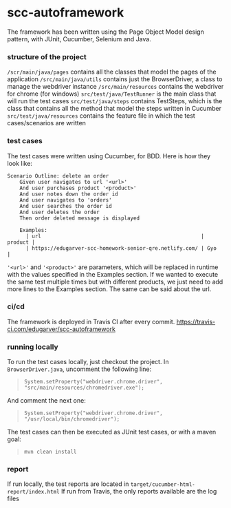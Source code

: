 # scc-autoframework
The framework has been written using the Page Object Model design pattern, with JUnit, Cucumber, Selenium and Java.

### structure of the project
`/scr/main/java/pages` contains all the classes that model the pages of the application
`/src/main/java/utils` contains just the BrowserDriver, a class to manage the webdriver instance
`/src/main/resources` contains the webdriver for chrome (for windows)
`src/test/java/TestRunner` is the main class that will run the test cases
`src/test/java/steps` contains TestSteps, which is the class that contains all the method that model the steps written in Cucumber
`src/test/java/resources` contains the feature file in which the test cases/scenarios are written

### test cases
The test cases were written using Cucumber, for BDD. Here is how they look like:

```cucumber
Scenario Outline: delete an order
    Given user navigates to url '<url>'
    And user purchases product '<product>'
    And user notes down the order id
    And user navigates to 'orders'
    And user searches the order id
    And user deletes the order
    Then order deleted message is displayed

    Examples:
      | url                                                    | product |
      | https://edugarver-scc-homework-senior-qre.netlify.com/ | Gyo     |
```

`'<url>'` and `'<product>'` are parameters, which will be replaced in runtime with the values specified in the Examples section.
If we wanted to execute the same test multiple times but with different products, we just need to add more lines to the Examples section. The same can be said about the url.

### ci/cd
The framework is deployed in Travis CI after every commit. 
https://travis-ci.com/edugarver/scc-autoframework

### running locally
To run the test cases locally, just checkout the project.
In `BrowserDriver.java`, uncomment the following line:
> `System.setProperty("webdriver.chrome.driver", "src/main/resources/chromedriver.exe");`

And comment the next one:
> `System.setProperty("webdriver.chrome.driver", "/usr/local/bin/chromedriver");`

The test cases can then be executed as JUnit test cases, or with a maven goal:
> `mvn clean install`

### report
If run locally, the test reports are located in `target/cucumber-html-report/index.html`
If run from Travis, the only reports available are the log files
